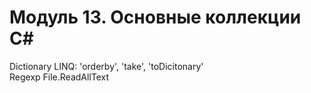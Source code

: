 # Модуль 13. Основные коллекции С#
Dictionary
LINQ: 'orderby', 'take', 'toDicitonary'  
Regexp
File.ReadAllText
